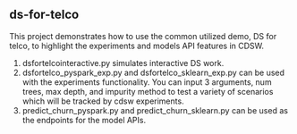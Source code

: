## ds-for-telco

This project demonstrates how to use the common utilized demo, DS for telco, to highlight the experiments and models API features in CDSW. 

1. dsfortelcointeractive.py simulates interactive DS work. 
2. dsfortelco_pyspark_exp.py and dsfortelco_sklearn_exp.py can be used with the experiments functionality. You can input 3 arguments, num trees, max depth, and impurity method to test a variety of scenarios which will be tracked by cdsw experiments.  
3. predict_churn_pyspark.py and predict_churn_sklearn.py can be used as the endpoints for the model APIs. 
